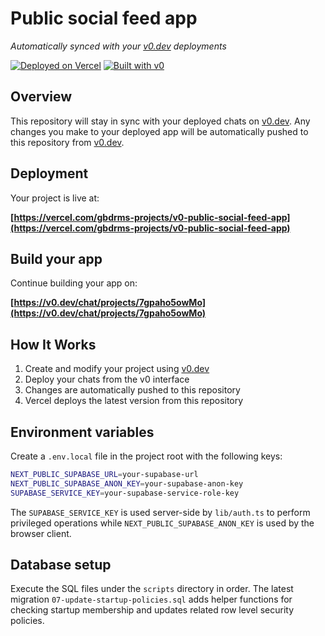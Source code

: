 # Public social feed app

*Automatically synced with your [v0.dev](https://v0.dev) deployments*

[![Deployed on Vercel](https://img.shields.io/badge/Deployed%20on-Vercel-black?style=for-the-badge&logo=vercel)](https://vercel.com/gbdrms-projects/v0-public-social-feed-app)
[![Built with v0](https://img.shields.io/badge/Built%20with-v0.dev-black?style=for-the-badge)](https://v0.dev/chat/projects/7gpaho5owMo)

## Overview

This repository will stay in sync with your deployed chats on [v0.dev](https://v0.dev).
Any changes you make to your deployed app will be automatically pushed to this repository from [v0.dev](https://v0.dev).

## Deployment

Your project is live at:

**[https://vercel.com/gbdrms-projects/v0-public-social-feed-app](https://vercel.com/gbdrms-projects/v0-public-social-feed-app)**

## Build your app

Continue building your app on:

**[https://v0.dev/chat/projects/7gpaho5owMo](https://v0.dev/chat/projects/7gpaho5owMo)**

## How It Works

1. Create and modify your project using [v0.dev](https://v0.dev)
2. Deploy your chats from the v0 interface
3. Changes are automatically pushed to this repository
4. Vercel deploys the latest version from this repository

## Environment variables

Create a `.env.local` file in the project root with the following keys:

```bash
NEXT_PUBLIC_SUPABASE_URL=your-supabase-url
NEXT_PUBLIC_SUPABASE_ANON_KEY=your-supabase-anon-key
SUPABASE_SERVICE_KEY=your-supabase-service-role-key
```

The `SUPABASE_SERVICE_KEY` is used server-side by `lib/auth.ts` to perform
privileged operations while `NEXT_PUBLIC_SUPABASE_ANON_KEY` is used by the
browser client.

## Database setup

Execute the SQL files under the `scripts` directory in order.  The latest
migration `07-update-startup-policies.sql` adds helper functions for checking
startup membership and updates related row level security policies.

